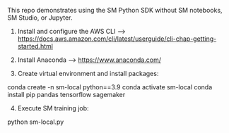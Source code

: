This repo demonstrates using the SM Python SDK without SM notebooks, SM Studio, or Jupyter.

1. Install and configure the AWS CLI --> https://docs.aws.amazon.com/cli/latest/userguide/cli-chap-getting-started.html

2. Install Anaconda --> https://www.anaconda.com/

3. Create virtual environment and install packages:

  conda create -n sm-local python==3.9
  conda activate sm-local
  conda install pip pandas tensorflow sagemaker

4. Execute SM training job:

  python sm-local.py
